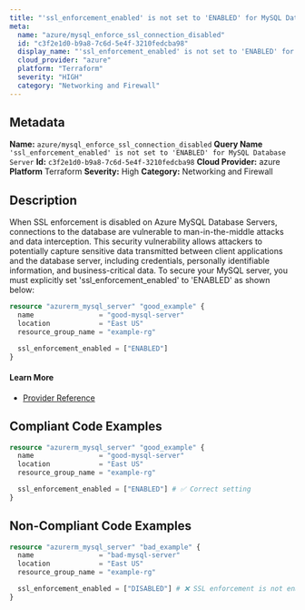 ```yaml
---
title: "'ssl_enforcement_enabled' is not set to 'ENABLED' for MySQL Database Server"
meta:
  name: "azure/mysql_enforce_ssl_connection_disabled"
  id: "c3f2e1d0-b9a8-7c6d-5e4f-3210fedcba98"
  display_name: "'ssl_enforcement_enabled' is not set to 'ENABLED' for MySQL Database Server"
  cloud_provider: "azure"
  platform: "Terraform"
  severity: "HIGH"
  category: "Networking and Firewall"
---
```

## Metadata
**Name:** `azure/mysql_enforce_ssl_connection_disabled`
**Query Name** `'ssl_enforcement_enabled' is not set to 'ENABLED' for MySQL Database Server`
**Id:** `c3f2e1d0-b9a8-7c6d-5e4f-3210fedcba98`
**Cloud Provider:** azure
**Platform** Terraform
**Severity:** High
**Category:** Networking and Firewall
## Description
When SSL enforcement is disabled on Azure MySQL Database Servers, connections to the database are vulnerable to man-in-the-middle attacks and data interception. This security vulnerability allows attackers to potentially capture sensitive data transmitted between client applications and the database server, including credentials, personally identifiable information, and business-critical data. To secure your MySQL server, you must explicitly set 'ssl_enforcement_enabled' to 'ENABLED' as shown below:

```terraform
resource "azurerm_mysql_server" "good_example" {
  name                = "good-mysql-server"
  location            = "East US"
  resource_group_name = "example-rg"

  ssl_enforcement_enabled = ["ENABLED"]
}
```

#### Learn More

 - [Provider Reference](https://registry.terraform.io/providers/hashicorp/azurerm/latest/docs/resources/mysql_server)


## Compliant Code Examples
```terraform
resource "azurerm_mysql_server" "good_example" {
  name                = "good-mysql-server"
  location            = "East US"
  resource_group_name = "example-rg"

  ssl_enforcement_enabled = ["ENABLED"] # ✅ Correct setting
}

```
## Non-Compliant Code Examples
```terraform
resource "azurerm_mysql_server" "bad_example" {
  name                = "bad-mysql-server"
  location            = "East US"
  resource_group_name = "example-rg"

  ssl_enforcement_enabled = ["DISABLED"] # ❌ SSL enforcement is not enabled
}

```
